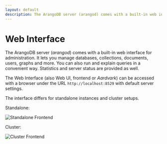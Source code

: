 ```yaml
---
layout: default
description: The ArangoDB server (arangod) comes with a built-in web interface foradministration
---
```

Web Interface
=============

The ArangoDB server (*arangod*) comes with a built-in web interface for
administration. It lets you manage databases, collections, documents,
users, graphs and more. You can also run and explain queries in a
convenient way. Statistics and server status are provided as well.

The Web Interface (also Web UI, frontend or *Aardvark*) can be accessed with a
browser under the URL `http://localhost:8529` with default server settings.

The interface differs for standalone instances and cluster setups.

Standalone:

![Standalone Frontend](images/overview.png)

Cluster:

![Cluster Frontend](images/clusterView.png)
